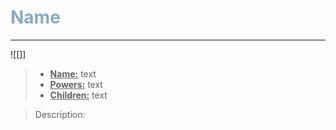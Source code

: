 <h1><font color="#87AAC4"> Name </font></h1>

___

![[]]

> - **<ins>Name:<ins>** text
> - **<ins>Powers:<ins>** text
> - **<ins>Children:<ins>** text

> Description:
> 